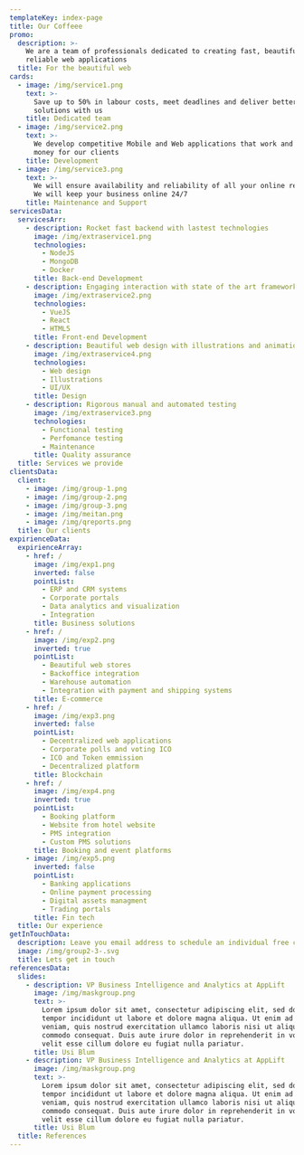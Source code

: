 ```yaml
---
templateKey: index-page
title: Our Coffeee
promo:
  description: >-
    We are a team of professionals dedicated to creating fast, beautiful and
    reliable web applications
  title: For the beautiful web
cards:
  - image: /img/service1.png
    text: >-
      Save up to 50% in labour costs, meet deadlines and deliver better
      solutions with us
    title: Dedicated team
  - image: /img/service2.png
    text: >-
      We develop competitive Mobile and Web applications that work and make
      money for our clients
    title: Development
  - image: /img/service3.png
    text: >-
      We will ensure availability and reliability of all your online resorces.
      We will keep your business online 24/7
    title: Maintenance and Support
servicesData:
  servicesArr:
    - description: Rocket fast backend with lastest technologies
      image: /img/extraservice1.png
      technologies:
        - NodeJS
        - MongoDB
        - Docker
      title: Back-end Development
    - description: Engaging interaction with state of the art frameworks
      image: /img/extraservice2.png
      technologies:
        - VueJS
        - React
        - HTML5
      title: Front-end Development
    - description: Beautiful web design with illustrations and animation
      image: /img/extraservice4.png
      technologies:
        - Web design
        - Illustrations
        - UI/UX
      title: Design
    - description: Rigorous manual and automated testing
      image: /img/extraservice3.png
      technologies:
        - Functional testing
        - Perfomance testing
        - Maintenance
      title: Quality assurance
  title: Services we provide
clientsData:
  client:
    - image: /img/group-1.png
    - image: /img/group-2.png
    - image: /img/group-3.png
    - image: /img/meitan.png
    - image: /img/qreports.png
  title: Our clients
expirienceData:
  expirienceArray:
    - href: /
      image: /img/exp1.png
      inverted: false
      pointList:
        - ERP and CRM systems
        - Corporate portals
        - Data analytics and visualization
        - Integration
      title: Business solutions
    - href: /
      image: /img/exp2.png
      inverted: true
      pointList:
        - Beautiful web stores
        - Backoffice integration
        - Warehouse automation
        - Integration with payment and shipping systems
      title: E-commerce
    - href: /
      image: /img/exp3.png
      inverted: false
      pointList:
        - Decentralized web applications
        - Corporate polls and voting ICO
        - ICO and Token emmission
        - Decentralized platform
      title: Blockchain
    - href: /
      image: /img/exp4.png
      inverted: true
      pointList:
        - Booking platform
        - Website from hotel website
        - PMS integration
        - Custom PMS solutions
      title: Booking and event platforms
    - image: /img/exp5.png
      inverted: false
      pointList:
        - Banking applications
        - Online payment processing
        - Digital assets managment
        - Trading portals
      title: Fin tech
  title: Our experience
getInTouchData:
  description: Leave you email address to schedule an individual free consultation
  image: /img/group2-3-.svg
  title: Lets get in touch
referencesData:
  slides:
    - description: VP Business Intelligence and Analytics at AppLift
      image: /img/maskgroup.png
      text: >-
        Lorem ipsum dolor sit amet, consectetur adipiscing elit, sed do eiusmod
        tempor incididunt ut labore et dolore magna aliqua. Ut enim ad minim
        veniam, quis nostrud exercitation ullamco laboris nisi ut aliquip ex ea
        commodo consequat. Duis aute irure dolor in reprehenderit in voluptate
        velit esse cillum dolore eu fugiat nulla pariatur.
      title: Usi Blum
    - description: VP Business Intelligence and Analytics at AppLift
      image: /img/maskgroup.png
      text: >-
        Lorem ipsum dolor sit amet, consectetur adipiscing elit, sed do eiusmod
        tempor incididunt ut labore et dolore magna aliqua. Ut enim ad minim
        veniam, quis nostrud exercitation ullamco laboris nisi ut aliquip ex ea
        commodo consequat. Duis aute irure dolor in reprehenderit in voluptate
        velit esse cillum dolore eu fugiat nulla pariatur.
      title: Usi Blum
  title: References
---
```



